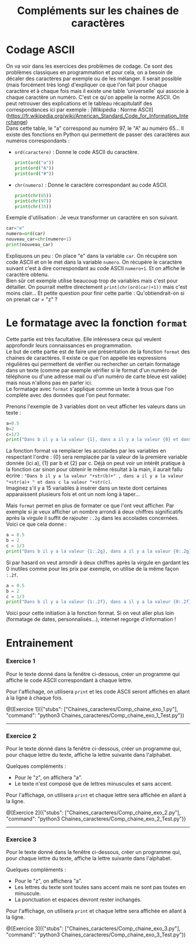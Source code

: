 <h1> <center>Compléments sur les chaines de caractères</center></h1>

# Codage ASCII

On va voir dans les exercices des problèmes de codage. Ce sont des problèmes classiques en programmation et pour cela, on a besoin de décaler des caractères par exemple ou de les mélanger. Il serait possible (mais forcément très long) d'expliquer ce que l'on fait pour chaque caractère et à chaque fois mais il existe une table 'universelle' qui associe à chaque caractère un numéro. C'est ce qu'on appelle la norme ASCII. On peut retrouver des explications et le tableau récapitulatif des correspondances ici par exemple : |Wikipédia : Norme ASCII](https://fr.wikipedia.org/wiki/American_Standard_Code_for_Information_Interchange)  
Dans cette table, le "a" correspond au numéro 97, le "A" au numéro 65...
Il existe des fonctions en Python qui permettent de passer des caractères aux numéros correspondants :
+ `ord(caractere)` : Donne le code ASCII du caractère.
  ```python runnable
  print(ord("a"))
  print(ord("A"))
  print(ord("#"))
  ```

+ `chr(numero)` : Donne le caractère correspondant au code ASCII.
  ```python runnable
  print(chr(65))
  print(chr(97))
  print(chr(35))
  ```
  
Exemple d'utilisation : Je veux transformer un caractère en son suivant.
```python runnable
car="e"
numero=ord(car)
nouveau_car=chr(numero+1)
print(nouveau_car)
```
Expliquons un peu : On place "e" dans la variable `car`. On récupère son code ASCII et on le met dans la variable `numero`. On récupère le caractère suivant c'est à dire correspondant au code ASCII `numero+1`. Et on affiche le  caractère obtenu.  
Bien sûr cet exemple utilise beaucoup trop de variables mais c'est pour détailler. On pourrait mettre directement `print(chr(ord(car)+1))` mais c'est moins clair... Et petite question pour finir cette partie : Qu'obtiendrait-on si on prenait car = "z" ?

# Le formatage avec la fonction `format`

Cette partie est très facultative. Elle intéressera ceux qui veulent approfondir leurs connaissances en programmation.  
Le but de cette partie est de faire une présentation de la fonction `format`  des chaines de caractères. Il existe ce que l'on appelle les expressions régulières qui permettent de vérifier ou rechercher un certain formatage dans un texte (comme par exemple vérifier si le format d'un numéro de téléphone ou d'une adresse mail ou d'un numéro de carte bleue est valide) mais nous n'allons pas en parler ici.  
Le formatage avec `format` s'applique comme un texte à trous que l'on complète avec des données que l'on peut formater. 

Prenons l'exemple de 3 variables dont on veut afficher les valeurs dans un texte :
```python runnable
a=0.5
b=2
c=1/3
print("Dans b il y a la valeur {1}, dans a il y a la valeur {0} et dans c la valeur {2}".format(a,b,c))
```
La fonction format va remplacer les accolades par les variables en respectant l'ordre : {0} sera remplacée par la valeur de la première variable donnée (ici a), {1} par b et {2} par c. Déjà on peut voir un intérêt pratique à la fonction car sinon pour obtenir le même résultat à la main, il aurait fallu écrire :
`"Dans b il y a la valeur "+str(b)+" , dans a il y a la valeur "+str(a)+ " et dans c la valeur "+str(c)`.  
Imaginez s'il y a 15 variables à insérer dans un texte dont certaines apparaissent plusieurs fois et ont un nom long à taper...

Mais `format` permet en plus de formater ce que l'ont veut afficher. Par exemple si je veux afficher un nombre arrondi à deux chiffres significatifs après la virgule il suffit de rajouter `:.2g` dans les accolades concernées. Voici ce que cela donne :
```python runnable
a = 0.5
b = 2
c = 1/3
print("Dans b il y a la valeur {1:.2g}, dans a il y a la valeur {0:.2g} et dans c la valeur {2:.2g}".format(a,b,c))
```

Si par hasard on veut arrondir à deux chiffres après la virgule en gardant les 0 inutiles comme pour les prix par exemple, on utilise de la même façon `:.2f`.
```python runnable
a = 0.5
b = 2
c = 1/3
print("Dans b il y a la valeur {1:.2f}, dans a il y a la valeur {0:.2f} et dans c la valeur {2:.2f}".format(a,b,c))
```

Voici pour cette initiation à la fonction format. Si on veut aller plus loin (formatage de dates, personnalisés...), internet regorge d'information !

# Entrainement 

### Exercice 1

Pour le texte donné dans la fenêtre ci-dessous, créer un programme qui affiche le code ASCII correspondant à chaque lettre.

Pour l'affichage, on utilisera `print` et les code ASCII seront affichés en allant à la ligne à chaque fois.

@[Exercice 1]({"stubs": ["Chaines_caracteres/Comp_chaine_exo_1.py"], "command": "python3 Chaines_caracteres/Comp_chaine_exo_1_Test.py"})

---

### Exercice 2

Pour le texte donné dans la fenêtre ci-dessous, créer un programme qui, pour chaque lettre du texte, affiche la lettre suivante dans l'alphabet. 

Quelques compléments : 
+ Pour le "z", on affichera "a". 
+ Le texte n'est composé que de lettres minuscules et sans accent.

Pour l'affichage, on utilisera `print` et chaque lettre sera affichée en allant à la ligne.

@[Exercice 2]({"stubs": ["Chaines_caracteres/Comp_chaine_exo_2.py"], "command": "python3 Chaines_caracteres/Comp_chaine_exo_2_Test.py"})

---

### Exercice 3

Pour le texte donné dans la fenêtre ci-dessous, créer un programme qui, pour chaque lettre du texte, affiche la lettre suivante dans l'alphabet. 

Quelques compléments : 
+ Pour le "z", on affichera "a". 
+ Les lettres du texte sont toutes sans accent mais ne sont pas toutes en minuscule.
+ La ponctuation et espaces devront rester inchangés.

Pour l'affichage, on utilisera `print` et chaque lettre sera affichée en allant à la ligne.

@[Exercice 3]({"stubs": ["Chaines_caracteres/Comp_chaine_exo_3.py"], "command": "python3 Chaines_caracteres/Comp_chaine_exo_3_Test.py"})
